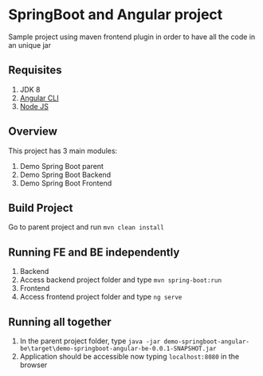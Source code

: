 # SpringBoot and Angular project
Sample project using maven frontend plugin in order to have all the code in an unique jar

## Requisites
1. JDK 8
1. [Angular CLI](https://cli.angular.io/)
1. [Node JS](https://nodejs.org/en/)

## Overview

This project has 3 main modules:
1. Demo Spring Boot parent
1. Demo Spring Boot Backend
1. Demo Spring Boot Frontend

## Build Project

Go to parent project and run `mvn clean install`

## Running FE and BE independently 
1. Backend
  1. Access backend project folder and type `mvn spring-boot:run`
1. Frontend
  1. Access frontend project folder and type `ng serve`
  
## Running all together
1. In the parent project folder, type `java -jar demo-springboot-angular-be\target\demo-springboot-angular-be-0.0.1-SNAPSHOT.jar`
2. Application should be accessible now typing `localhost:8080` in the browser


